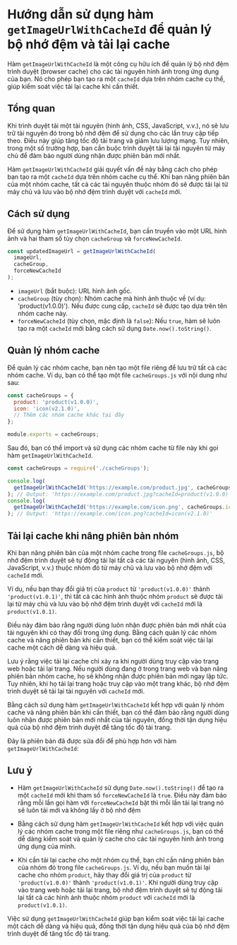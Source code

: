 # Hướng dẫn sử dụng hàm `getImageUrlWithCacheId` để quản lý bộ nhớ đệm và tải lại cache

Hàm `getImageUrlWithCacheId` là một công cụ hữu ích để quản lý bộ nhớ đệm trình duyệt (browser cache) cho các tài nguyên hình ảnh trong ứng dụng của bạn. Nó cho phép bạn tạo ra một `cacheId` dựa trên nhóm cache cụ thể, giúp kiểm soát việc tải lại cache khi cần thiết.

## Tổng quan

Khi trình duyệt tải một tài nguyên (hình ảnh, CSS, JavaScript, v.v.), nó sẽ lưu trữ tài nguyên đó trong bộ nhớ đệm để sử dụng cho các lần truy cập tiếp theo. Điều này giúp tăng tốc độ tải trang và giảm lưu lượng mạng. Tuy nhiên, trong một số trường hợp, bạn cần buộc trình duyệt tải lại tài nguyên từ máy chủ để đảm bảo người dùng nhận được phiên bản mới nhất.

Hàm `getImageUrlWithCacheId` giải quyết vấn đề này bằng cách cho phép bạn tạo ra một `cacheId` dựa trên nhóm cache cụ thể. Khi bạn nâng phiên bản của một nhóm cache, tất cả các tài nguyên thuộc nhóm đó sẽ được tải lại từ máy chủ và lưu vào bộ nhớ đệm trình duyệt với `cacheId` mới.

## Cách sử dụng

Để sử dụng hàm `getImageUrlWithCacheId`, bạn cần truyền vào một URL hình ảnh và hai tham số tùy chọn `cacheGroup` và `forceNewCacheId`.

```javascript
const updatedImageUrl = getImageUrlWithCacheId(
  imageUrl,
  cacheGroup,
  forceNewCacheId
);
```

- `imageUrl` (bắt buộc): URL hình ảnh gốc.
- `cacheGroup` (tùy chọn): Nhóm cache mà hình ảnh thuộc về (ví dụ: 'product(v1.0.0)'). Nếu được cung cấp, `cacheId` sẽ được tạo dựa trên tên nhóm cache này.
- `forceNewCacheId` (tùy chọn, mặc định là `false`): Nếu `true`, hàm sẽ luôn tạo ra một `cacheId` mới bằng cách sử dụng `Date.now().toString()`.

## Quản lý nhóm cache

Để quản lý các nhóm cache, bạn nên tạo một file riêng để lưu trữ tất cả các nhóm cache. Ví dụ, bạn có thể tạo một file `cacheGroups.js` với nội dung như sau:

```javascript
const cacheGroups = {
  product: 'product(v1.0.0)',
  icon: 'icon(v2.1.0)',
  // Thêm các nhóm cache khác tại đây
};

module.exports = cacheGroups;
```

Sau đó, bạn có thể import và sử dụng các nhóm cache từ file này khi gọi hàm `getImageUrlWithCacheId`.

```javascript
const cacheGroups = require('./cacheGroups');

console.log(
  getImageUrlWithCacheId('https://example.com/product.jpg', cacheGroups.product)
); // Output: 'https://example.com/product.jpg?cacheId=product(v1.0.0)'
console.log(
  getImageUrlWithCacheId('https://example.com/icon.png', cacheGroups.icon)
); // Output: 'https://example.com/icon.png?cacheId=icon(v2.1.0)'
```

## Tải lại cache khi nâng phiên bản nhóm

Khi bạn nâng phiên bản của một nhóm cache trong file `cacheGroups.js`, bộ nhớ đệm trình duyệt sẽ tự động tải lại tất cả các tài nguyên (hình ảnh, CSS, JavaScript, v.v.) thuộc nhóm đó từ máy chủ và lưu vào bộ nhớ đệm với `cacheId` mới.

Ví dụ, nếu bạn thay đổi giá trị của `product` từ `'product(v1.0.0)'` thành `'product(v1.0.1)'`, thì tất cả các hình ảnh thuộc nhóm `product` sẽ được tải lại từ máy chủ và lưu vào bộ nhớ đệm trình duyệt với `cacheId` mới là `product(v1.0.1)`.

Điều này đảm bảo rằng người dùng luôn nhận được phiên bản mới nhất của tài nguyên khi có thay đổi trong ứng dụng. Bằng cách quản lý các nhóm cache và nâng phiên bản khi cần thiết, bạn có thể kiểm soát việc tải lại cache một cách dễ dàng và hiệu quả.

Lưu ý rằng việc tải lại cache chỉ xảy ra khi người dùng truy cập vào trang web hoặc tải lại trang. Nếu người dùng đang ở trong trang web và bạn nâng phiên bản nhóm cache, họ sẽ không nhận được phiên bản mới ngay lập tức. Tuy nhiên, khi họ tải lại trang hoặc truy cập vào một trang khác, bộ nhớ đệm trình duyệt sẽ tải lại tài nguyên với `cacheId` mới.

Bằng cách sử dụng hàm `getImageUrlWithCacheId` kết hợp với quản lý nhóm cache và nâng phiên bản khi cần thiết, bạn có thể đảm bảo rằng người dùng luôn nhận được phiên bản mới nhất của tài nguyên, đồng thời tận dụng hiệu quả của bộ nhớ đệm trình duyệt để tăng tốc độ tải trang.

Đây là phiên bản đã được sửa đổi để phù hợp hơn với hàm `getImageUrlWithCacheId`:

## Lưu ý

- Hàm `getImageUrlWithCacheId` sử dụng `Date.now().toString()` để tạo ra một `cacheId` mới khi tham số `forceNewCacheId` là `true`. Điều này đảm bảo rằng mỗi lần gọi hàm với `forceNewCacheId` bật thì mỗi lần tải lại trang nó sẽ luôn tải mới và không lấy ở bộ nhớ đệm

- Bằng cách sử dụng hàm `getImageUrlWithCacheId` kết hợp với việc quản lý các nhóm cache trong một file riêng như `cacheGroups.js`, bạn có thể dễ dàng kiểm soát và quản lý cache cho các tài nguyên hình ảnh trong ứng dụng của mình.

- Khi cần tải lại cache cho một nhóm cụ thể, bạn chỉ cần nâng phiên bản của nhóm đó trong file `cacheGroups.js`. Ví dụ, nếu bạn muốn tải lại cache cho nhóm `product`, hãy thay đổi giá trị của `product` từ `'product(v1.0.0)'` thành `'product(v1.0.1)'`. Khi người dùng truy cập vào trang web hoặc tải lại trang, bộ nhớ đệm trình duyệt sẽ tự động tải lại tất cả các hình ảnh thuộc nhóm `product` với `cacheId` mới là `product(v1.0.1)`.

Việc sử dụng `getImageUrlWithCacheId` giúp bạn kiểm soát việc tải lại cache một cách dễ dàng và hiệu quả, đồng thời tận dụng hiệu quả của bộ nhớ đệm trình duyệt để tăng tốc độ tải trang.
